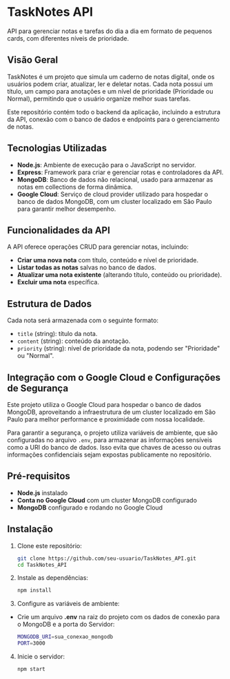 # TaskNotes API

API para gerenciar notas e tarefas do dia a dia em formato de pequenos cards, com diferentes níveis de prioridade.

## Visão Geral
TaskNotes é um projeto que simula um caderno de notas digital, onde os usuários podem criar, atualizar, ler e deletar notas. Cada nota possui um título, um campo para anotações e um nível de prioridade (Prioridade ou Normal), permitindo que o usuário organize melhor suas tarefas.

Este repositório contém todo o backend da aplicação, incluindo a estrutura da API, conexão com o banco de dados e endpoints para o gerenciamento de notas.

## Tecnologias Utilizadas
- **Node.js**: Ambiente de execução para o JavaScript no servidor.
- **Express**: Framework para criar e gerenciar rotas e controladores da API.
- **MongoDB**: Banco de dados não relacional, usado para armazenar as notas em collections de forma dinâmica.
- **Google Cloud**: Serviço de cloud provider utilizado para hospedar o banco de dados MongoDB, com um cluster localizado em São Paulo para garantir melhor desempenho.

## Funcionalidades da API
A API oferece operações CRUD para gerenciar notas, incluindo:
- **Criar uma nova nota** com título, conteúdo e nível de prioridade.
- **Listar todas as notas** salvas no banco de dados.
- **Atualizar uma nota existente** (alterando título, conteúdo ou prioridade).
- **Excluir uma nota** específica.

## Estrutura de Dados
Cada nota será armazenada com o seguinte formato:
- `title` (string): título da nota.
- `content` (string): conteúdo da anotação.
- `priority` (string): nível de prioridade da nota, podendo ser "Prioridade" ou "Normal".

## Integração com o Google Cloud e Configurações de Segurança
Este projeto utiliza o Google Cloud para hospedar o banco de dados MongoDB, aproveitando a infraestrutura de um cluster localizado em São Paulo para melhor performance e proximidade com nossa localidade. 

Para garantir a segurança, o projeto utiliza variáveis de ambiente, que são configuradas no arquivo `.env`, para armazenar as informações sensíveis como a URI do banco de dados. Isso evita que chaves de acesso ou outras informações confidenciais sejam expostas publicamente no repositório.

## Pré-requisitos
- **Node.js** instalado
- **Conta no Google Cloud** com um cluster MongoDB configurado
- **MongoDB** configurado e rodando no Google Cloud

## Instalação
1. Clone este repositório:
   ```bash
   git clone https://github.com/seu-usuario/TaskNotes_API.git
   cd TaskNotes_API

2. Instale as dependências:
    ```bash
    npm install

3. Configure as variáveis de ambiente:
- Crie um arquivo **.env** na raiz do projeto com os dados de conexão para o MongoDB e a porta do Servidor:
    ```bash
    MONGODB_URI=sua_conexao_mongodb
    PORT=3000

4. Inicie o servidor:
    ```bash
    npm start